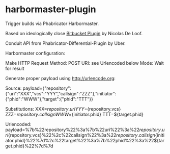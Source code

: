 harbormaster-plugin
===================

Trigger builds via Phabricator Harbormaster.

Based on ideologically close [Bitbucket Plugin](https://wiki.jenkins-ci.org/display/JENKINS/BitBucket+Plugin) by Nicolas De Loof.

Conduit API from Phabricator-Differential-Plugin by Uber.


Harbormaster configuration:

Make HTTP Request
Method: POST
URI: see Urlencoded below
Mode: Wait for result

Generate proper payload using http://urlencode.org:

Source:
    payload={"repository":{"uri":"XXX","vcs":"YYY","callsign":"ZZZ"},"initiator":{"phid":"WWW"},"target":{"phid":"TTT"}}

Substitutions:
    XXX=${repository.uri}
    YYY=${repository.vcs}
    ZZZ=${repository.callsign}
    WWW=${initiator.phid}
    TTT=${target.phid}

Urlencoded:
    payload=%7b%22repository%22%3a%7b%22uri%22%3a%22${repository.uri}%22%2c%22vcs%22%3a%22${repository.vcs}%22%2c%22callsign%22%3a%22${repository.callsign}%22%7d%2c%22initiator%22%3a%7b%22phid%22%3a%22${initiator.phid}%22%7d%2c%22target%22%3a%7b%22phid%22%3a%22${target.phid}%22%7d%7d
